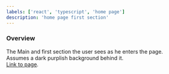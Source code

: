 ```yaml
---
labels: ['react', 'typescript', 'home page']
description: 'home page first section'
---
```


### Overview
  
The Main and first section the user sees as he enters the page.  
Assumes a dark purplish background behind it.  
[Link to page](https://bit.cloud).